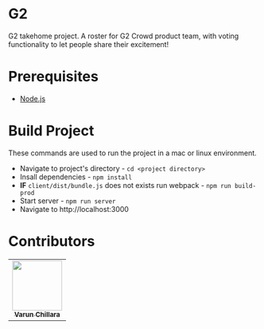 # G2
G2 takehome project. A roster for G2 Crowd product team, with voting functionality to let people share their excitement!

# Prerequisites
- [Node.js](https://nodejs.org/en/)

# Build Project
These commands are used to run the project in a mac or linux environment.
 - Navigate to project's directory - `cd <project directory>`
 - Insall dependencies - `npm install`
 - **IF** `client/dist/bundle.js` does not exists run webpack - `npm run build-prod`
 - Start server - `npm run server`
 - Navigate to http://localhost:3000

# Contributors
<table>
  <tr>
    <td align="center"><a href="https://github.com/varunchillara"><img src="https://avatars.githubusercontent.com/u/78071743?v=4" width="100px;" alt=""/><br /><sub><b>Varun Chillara</b></sub></a><br /></td>
  </tr>
</table>